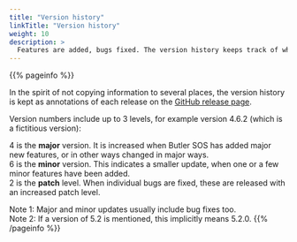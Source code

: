 ```yaml
---
title: "Version history"
linkTitle: "Version history"
weight: 10
description: >
  Features are added, bugs fixed. The version history keeps track of what's happened.
---
```


{{% pageinfo %}}

In the spirit of not copying information to several places, the version history is kept as annotations of each release on the [GitHub release page](https://github.com/ptarmiganlabs/butler-sos/releases).


Version numbers include up to 3 levels, for example version 4.6.2 (which is a fictitious version):  

4 is the **major** version. It is increased when Butler SOS has added major new features, or in other ways changed in major ways.  
6 is the **minor** version. This indicates a smaller update, when one or a few minor features have been added.  
2 is the **patch** level. When individual bugs are fixed, these are released with an increased patch level.  


Note 1: Major and minor updates usually include bug fixes too.  
Note 2: If a version of 5.2 is mentioned, this implicitly means 5.2.0.
{{% /pageinfo %}}

